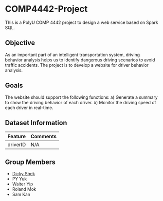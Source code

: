 # COMP4442-Project
This is a PolyU COMP 4442 project to design a web service based on Spark SQL.

## Objective
As an important part of an intelligent transportation system, driving behavior analysis helps us to identify dangerous driving scenarios to avoid traffic accidents. The project is to develop a website for driver behavior analysis.

## Goals
The website should support the following functions: 
a) Generate a summary to show the driving behavior of each driver. 
b) Monitor the driving speed of each driver in real-time.

## Dataset Information
<table>
    <thead>
        <tr>
            <th>Feature</th>
            <th>Comments</th>
        </tr>
    </thead>
    <tbody>
        <tr>
            <td>driverID</td>
            <td>N/A</td>
        </tr>
    </tbody>
</table>

## Group Members
* [Dicky Shek](https://github.com/HKSSY)
* PY Yuk 
* Walter Yip
* Roland Mok
* Sam Kan
